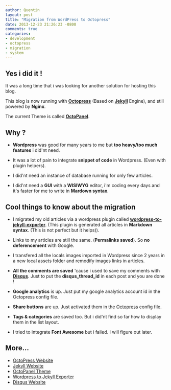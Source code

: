 ```yaml
---
author: Quentin
layout: post
title: "Migration from WordPress to Octopress"
date: 2013-12-23 21:26:23 -0800
comments: true
categories:
- development
- octopress
- migration
- system
---
```


## Yes i did it !

It was a long time that i was looking for another solution for hosting this blog.

This blog is now running with [**Octopress**][1] (Based on [**Jekyll**][2] Engine), and still powered by **Nginx**.

The current Theme is called [**OctoPanel**][3].

## Why ?

- **Wordpress** was good for many years to me but **too heavy/too much features** i did'nt need.

- It was a lot of pain to integrate **snippet of code** in Wordpress. (Even with plugin helpers).

- I did'nt need an instance of database running for only few articles.

- I did'nt need a **GUI** with a **WISIWYG** editor, i'm coding every days and it's faster for me to write in **Mardown syntax**.

## Cool things to know about the migration

- I migrated my old articles via a wordpress plugin called [**wordpress-to-jekyll-exporter**][4].
(This plugin is generated all articles in **Markdown syntax**. (This is not perfect but it helps)).

- Links to my articles are still the same. (**Permalinks saved**). So **no deferencement** with Google.

- I transfered all the locals images imported in Wordpress since 2 years in a new local assets folder and remodify images links in articles.

- **All the comments are saved** 'cause i used to save my comments with [**Disqus**][5]. Just to put the **disqus_thread_id** in each post and you are done !

- **Google analytics** is up. Just put my google analytics account id in the Octopress config file.

- **Share buttons** are up. Just activated them in the [Octopress][1] config file.

- **Tags & categories** are saved too. But i did'nt find so far how to display them in the list layout.

- I tried to integrate **Font Awesome** but i failed. I will figure out later.

## More...

- [OctoPress Website][1]
- [Jekyll Website][2]
- [OctoPanel Theme][3]
- [Wordpress to Jekyll Exporter][4]
- [Disqus Website][5]

[1]: http://octopress.org
[2]: http://jekyllrb.com
[3]: https://github.com/ConnorAtherton/OctoPanel
[4]: https://github.com/benbalter/wordpress-to-jekyll-exporter
[5]: http://disqus.com